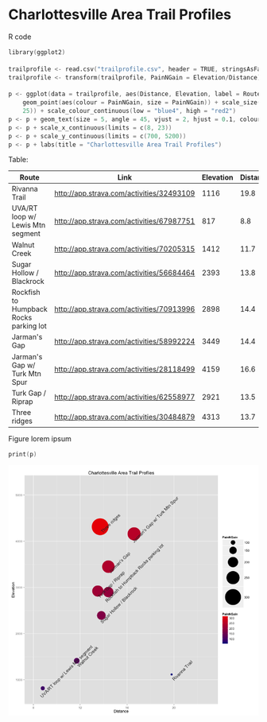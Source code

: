 # Charlottesville Area Trail Profiles

R code


```S
library(ggplot2)

trailprofile <- read.csv("trailprofile.csv", header = TRUE, stringsAsFactors = FALSE)
trailprofile <- transform(trailprofile, PainNGain = Elevation/Distance)

p <- ggplot(data = trailprofile, aes(Distance, Elevation, label = Route)) + 
    geom_point(aes(colour = PainNGain, size = PainNGain)) + scale_size(range = c(3, 
    25)) + scale_colour_continuous(low = "blue4", high = "red2")
p <- p + geom_text(size = 5, angle = 45, vjust = 2, hjust = 0.1, colour = "gray20")
p <- p + scale_x_continuous(limits = c(8, 23))
p <- p + scale_y_continuous(limits = c(700, 5200))
p <- p + labs(title = "Charlottesville Area Trail Profiles")
```


Table: 

Route | Link | Elevation | Distance | PainNGain
--- | --- | --- | --- | ---
Rivanna Trail | http://app.strava.com/activities/32493109 | 1116 | 19.8 |  56.36
UVA/RT loop w/ Lewis Mtn segment | http://app.strava.com/activities/67987751 |  817 |  8.8 |  92.84
Walnut Creek | http://app.strava.com/activities/70205315 | 1412 | 11.7 | 120.68
Sugar Hollow / Blackrock | http://app.strava.com/activities/56684464 | 2393 | 13.8 | 173.41
Rockfish to Humpback Rocks parking lot | http://app.strava.com/activities/70913996 | 2898 | 14.4 | 201.25
Jarman's Gap | http://app.strava.com/activities/58992224 | 3449 | 14.4 | 239.51
Jarman's Gap w/ Turk Mtn Spur | http://app.strava.com/activities/28118499 | 4159 | 16.6 | 250.54
Turk Gap / Riprap | http://app.strava.com/activities/62558977 | 2921 | 13.5 | 216.37
Three ridges | http://app.strava.com/activities/30484879 | 4313 | 13.7 | 314.82


Figure lorem ipsum


```S
print(p)
```

![plot of chunk scatterplot](figure/scatterplot.png) 




